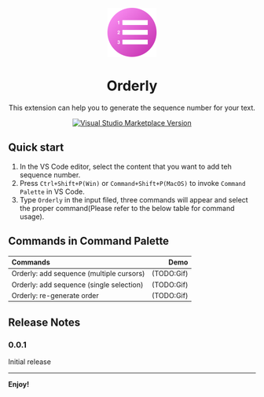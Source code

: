 <p align="center">
<img src="https://github.com/adam0x01/orderly/blob/main/icon/logo@2x.png?raw=true" alt="Logo" height="100"/>
</p>

<h1 align="center">
Orderly
</h1>
<p align="center">
This extension can help you to generate the sequence number for your text.
</p>
<p align="center">
<a href="https://marketplace.visualstudio.com/items?itemName=order.order" target="__blank"><img src="https://img.shields.io/visual-studio-marketplace/v/orderly.orderly.svg?color=228cb2&amp;label=" alt="Visual Studio Marketplace Version" /></a>
</h1>


##  Quick start
1. In the VS Code editor, select the content that you want to add teh sequence number.
2. Press `Ctrl+Shift+P(Win)` or `Command+Shift+P(MacOS)` to invoke  `Command Palette` in VS Code.
3. Type `Orderly` in the input filed, three commands will appear and select the proper command(Please refer to the below table for command usage). 

## Commands in Command Palette
| Commands | Demo |
| :-----| ----: |
| Orderly: add sequence (multiple cursors) | (TODO:Gif) |
| Orderly: add sequence (single selection) | (TODO:Gif) |
| Orderly: re-generate order | (TODO:Gif) |

## Release Notes

### 0.0.1
Initial release

---

**Enjoy!**
